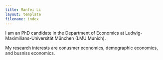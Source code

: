 ```yaml
---
title: Manfei Li
layout: template
filename: index
--- 
```


I am an PhD candidate in the Department of Economics at Ludwig-Maximilians-Universität München (LMU Munich).

My research interests are conusmer economics, demographic economics, and busniss economics. 

